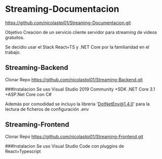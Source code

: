 # Streaming-Documentacion
https://github.com/nicolastpi01/Streaming-Documentacion.git

Objetivo
 Creacion de un servicio cliente servidor para streaming de videos gratuitos.

Se decidio usar el Stack React+TS y .NET Core por la familiaridad en el trabajo.

## Streaming-Backend
Clonar Repo https://github.com/nicolastpi01/Streaming-Backend.git

###Instalacion
Se uso Visual Studio 2019 Community
	+SDK .NET Core 3.1
	+ASP.Net Core con C#

Además por comodidad se incluyo la libreria 'DotNetEnv@1.4.0' para la lectura de ficheros de configuración .env


## Streaming-Frontend
Clonar Repo https://github.com/nicolastpi01/Streaming-Frontend.git

###Instalacion
Se uso Visual Studio Code con pluggins de React+Typescript

